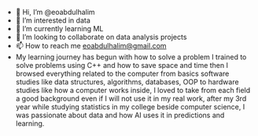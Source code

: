 - 👋 Hi, I’m @eoabdulhalim
- 👀 I’m interested in data 
- 🌱 I’m currently learning ML 
- 💞️ I’m looking to collaborate on data analysis projects
- 📫 How to reach me eoabdulhalim@gmail.com
- My learning journey has begun with how to solve a problem I trained to solve problems using C++ and how to save space and time then I browsed everything related to the computer from basics software studies like data structures, algorithms, databases, OOP to hardware studies like how a computer works inside, I loved to take from each field a good background even if I will not use it in my real work, after my 3rd year while studying statistics in my college beside computer science, I was passionate about data and how AI uses it in predictions and learning.
